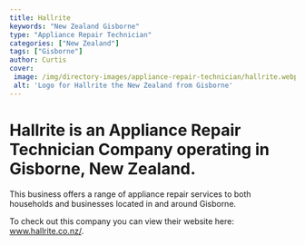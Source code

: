 ```yaml
---
title: Hallrite
keywords: "New Zealand Gisborne"
type: "Appliance Repair Technician"
categories: ["New Zealand"]
tags: ["Gisborne"]
author: Curtis
cover: 
 image: /img/directory-images/appliance-repair-technician/hallrite.webp
 alt: 'Logo for Hallrite the New Zealand from Gisborne'
---
```


# Hallrite is an Appliance Repair Technician Company operating in Gisborne, New Zealand.

This business offers a range of appliance repair services to both households and businesses located in and around Gisborne.



To check out this company you can view their website here: www.hallrite.co.nz/.

